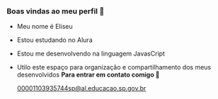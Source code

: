 ### Boas vindas ao meu perfil 🌙

- Meu nome é Eliseu
- Estou estudando no Alura
- Estou me desenvolvendo na linguagem JavasCript
- Utilo este espaço para organização e compartilhamento dos meus desenvolvidos
**Para entrar em contato comigo 📧**

  00001103935744sp@al.educacao.sp.gov.br

